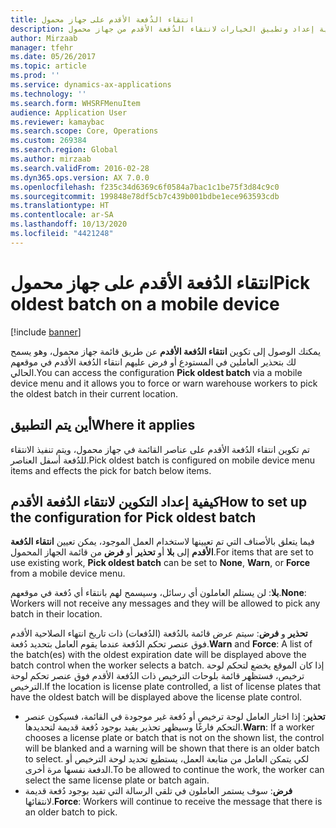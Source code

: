 ```yaml
---
title: انتقاء الدُفعة الأقدم‬ على جهاز محمول
description: يصف هذا الموضوع كيفية إعداد وتطبيق الخيارات لانتقاء الدُفعة الأقدم‬ من جهاز محمول.
author: Mirzaab
manager: tfehr
ms.date: 05/26/2017
ms.topic: article
ms.prod: ''
ms.service: dynamics-ax-applications
ms.technology: ''
ms.search.form: WHSRFMenuItem
audience: Application User
ms.reviewer: kamaybac
ms.search.scope: Core, Operations
ms.custom: 269384
ms.search.region: Global
ms.author: mirzaab
ms.search.validFrom: 2016-02-28
ms.dyn365.ops.version: AX 7.0.0
ms.openlocfilehash: f235c34d6369c6f0584a7bac1c1be75f3d84c9c0
ms.sourcegitcommit: 199848e78df5cb7c439b001bdbe1ece963593cdb
ms.translationtype: HT
ms.contentlocale: ar-SA
ms.lasthandoff: 10/13/2020
ms.locfileid: "4421248"
---
```

# <a name="pick-oldest-batch-on-a-mobile-device"></a><span data-ttu-id="acac7-103">انتقاء الدُفعة الأقدم‬ على جهاز محمول</span><span class="sxs-lookup"><span data-stu-id="acac7-103">Pick oldest batch on a mobile device</span></span>

[!include [banner](../includes/banner.md)]

<span data-ttu-id="acac7-104">يمكنك الوصول إلى تكوين **انتقاء الدُفعة الأقدم‬** عن طريق قائمة جهاز محمول، وهو يسمح لك بتحذير العاملين في المستودع أو فرض عليهم انتقاء الدُفعة الأقدم‬ في موقعهم الحالي.</span><span class="sxs-lookup"><span data-stu-id="acac7-104">You can access the configuration **Pick oldest batch** via a mobile device menu and it allows you to force or warn warehouse workers to pick the oldest batch in their current location.</span></span>  

## <a name="where-it-applies"></a><span data-ttu-id="acac7-105">أين يتم التطبيق</span><span class="sxs-lookup"><span data-stu-id="acac7-105">Where it applies</span></span>
<span data-ttu-id="acac7-106">تم تكوين انتقاء الدُفعة الأقدم‬ على عناصر القائمة في جهاز محمول، ويتم تنفيذ الانتقاء للدُفعة أسفل العناصر.</span><span class="sxs-lookup"><span data-stu-id="acac7-106">Pick oldest batch is configured on mobile device menu items and effects the pick for batch below items.</span></span>

## <a name="how-to-set-up-the-configuration-for-pick-oldest-batch"></a><span data-ttu-id="acac7-107">كيفية إعداد التكوين لانتقاء الدُفعة الأقدم</span><span class="sxs-lookup"><span data-stu-id="acac7-107">How to set up the configuration for Pick oldest batch</span></span> 
<span data-ttu-id="acac7-108">فيما يتعلق بالأصناف التي تم تعيينها لاستخدام العمل الموجود، يمكن تعيين **انتقاء الدُفعة الأقدم** إلى **بلا** أو **تحذير** أو **فرض** من قائمة الجهاز المحمول.</span><span class="sxs-lookup"><span data-stu-id="acac7-108">For items that are set to use existing work, **Pick oldest batch** can be set to **None**, **Warn**, or **Force** from a mobile device menu.</span></span>

<span data-ttu-id="acac7-109">**بلا**: لن يستلم العاملون أي رسائل، وسيسمح لهم بانتقاء أي دُفعة في موقعهم.</span><span class="sxs-lookup"><span data-stu-id="acac7-109">**None**: Workers will not receive any messages and they will be allowed to pick any batch in their location.</span></span>

<span data-ttu-id="acac7-110">**تحذير** و **فرض**: سيتم عرض قائمة بالدُفعة (الدُفعات) ذات تاريخ انتهاء الصلاحية الأقدم فوق عنصر تحكم الدُفعة عندما يقوم العامل بتحديد دُفعة.</span><span class="sxs-lookup"><span data-stu-id="acac7-110">**Warn** and **Force**:  A list of the batch(es) with the oldest expiration date will be displayed above the batch control when the worker selects a batch.</span></span> <span data-ttu-id="acac7-111">إذا كان الموقع يخضع لتحكم لوحة ترخيص، فستظهر قائمة بلوحات الترخيص ذات الدُفعة الأقدم فوق عنصر تحكم لوحة الترخيص.</span><span class="sxs-lookup"><span data-stu-id="acac7-111">If the location is license plate controlled, a list of license plates that have the oldest batch will be displayed above the license plate control.</span></span> 
-   <span data-ttu-id="acac7-112">**تحذير**: إذا اختار العامل لوحة ترخيص أو دُفعة غير موجودة في القائمة، فسيكون عنصر التحكم فارغًا وسيظهر تحذير يفيد بوجود دُفعة قديمة لتحديدها.</span><span class="sxs-lookup"><span data-stu-id="acac7-112">**Warn**: If a worker chooses a license plate or batch that is not on the shown list, the control will be blanked and a warning will be shown that there is an older batch to select.</span></span> <span data-ttu-id="acac7-113">لكي يتمكن العامل من متابعة العمل، يستطيع تحديد لوحة الترخيص أو الدفعة نفسها مرة أخرى.</span><span class="sxs-lookup"><span data-stu-id="acac7-113">To be allowed to continue the work, the worker can select the same license plate or batch again.</span></span>  
-   <span data-ttu-id="acac7-114">**فرض**: سوف يستمر العاملون في تلقي الرسالة التي تفيد بوجود دُفعة قديمة لانتقائها.</span><span class="sxs-lookup"><span data-stu-id="acac7-114">**Force**: Workers will continue to receive the message that there is an older batch to pick.</span></span>
